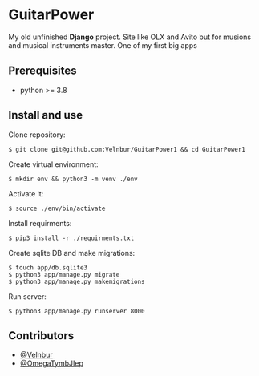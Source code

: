 # GuitarPower

My old unfinished **Django** project. Site like OLX and Avito but for musions
and musical instruments master. One of my first big apps

## Prerequisites 

- python >= 3.8

## Install and use

Clone repository:
```shell
$ git clone git@github.com:Velnbur/GuitarPower1 && cd GuitarPower1
```

Create virtual environment:
```shell
$ mkdir env && python3 -m venv ./env
```

Activate it:
```shell
$ source ./env/bin/activate
```

Install requirments:
```shell
$ pip3 install -r ./requirments.txt
```

Create sqlite DB and make migrations:
```shell
$ touch app/db.sqlite3  
$ python3 app/manage.py migrate  
$ python3 app/manage.py makemigrations  
```

Run server:
```shell
$ python3 app/manage.py runserver 8000
```

## Contributors

- [@Velnbur](https://github.com/Velnbur)
- [@OmegaTymbJIep](https://github.com/OmegaTymbJIep)
